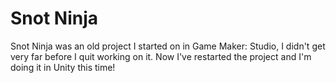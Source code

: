 # Snot Ninja

Snot Ninja was an old project I started on in Game Maker: Studio, I didn't get very far before I quit working on it.
Now I've restarted the project and I'm doing it in Unity this time!
